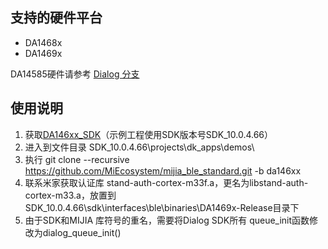 ## 支持的硬件平台

- DA1468x
- DA1469x

DA14585硬件请参考 [Dialog 分支](https://github.com/MiEcosystem/mijia_ble_standard/tree/Dialog)

## 使用说明

1. 获取[DA146xx_SDK](https://support.dialog-semiconductor.com/system/files/restricted/SDK_10.0.4.66.2.zip)（示例工程使用SDK版本号SDK_10.0.4.66）
2. 进入到文件目录 SDK_10.0.4.66\projects\dk_apps\demos\
3. 执行 git clone --recursive https://github.com/MiEcosystem/mijia_ble_standard.git -b da146xx
4. 联系米家获取认证库 stand-auth-cortex-m33f.a，更名为libstand-auth-cortex-m33.a，放置到SDK_10.0.4.66\sdk\interfaces\ble\binaries\DA1469x-Release目录下
5. 由于SDK和MIJIA 库符号的重名，需要将Dialog SDK所有 queue_init函数修改为dialog_queue_init()
